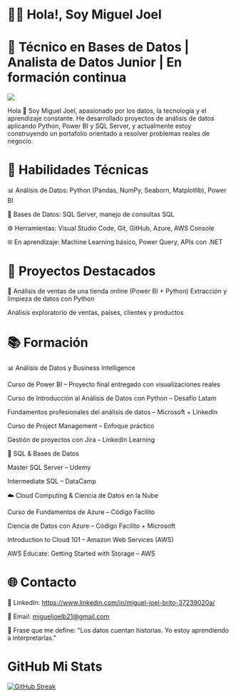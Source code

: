 # 🧑‍💻 Hola!, Soy Miguel Joel 
# 💼 Técnico en Bases de Datos | Analista de Datos Junior | En formación continua

<img src="https://user-images.githubusercontent.com/73097560/115834477-dbab4500-a447-11eb-908a-139a6edaec5c.gif">


Hola 👋 Soy Miguel Joel, apasionado por los datos, la tecnología y el aprendizaje constante. He desarrollado proyectos de análisis de datos aplicando Python, Power BI y SQL Server, y actualmente estoy construyendo un portafolio orientado a resolver problemas reales de negocio.

# 🚀 Habilidades Técnicas

📊 Análisis de Datos: Python (Pandas, NumPy, Seaborn, Matplotlib), Power BI

💾 Bases de Datos: SQL Server, manejo de consultas SQL

⚙️ Herramientas: Visual Studio Code, Git, GitHub, Azure, AWS Console

🌐 En aprendizaje: Machine Learning básico, Power Query, APIs con .NET

# 📂 Proyectos Destacados

🛒 Análisis de ventas de una tienda online (Power BI + Python)
Extracción y limpieza de datos con Python

Análisis exploratorio de ventas, países, clientes y productos



# 📚 Formación



📊 Análisis de Datos y Business Intelligence

Curso de Power BI – Proyecto final entregado con visualizaciones reales

Curso de Introducción al Análisis de Datos con Python – Desafío Latam

Fundamentos profesionales del análisis de datos – Microsoft + LinkedIn

Curso de Project Management – Enfoque práctico

Gestión de proyectos con Jira – LinkedIn Learning

🧠 SQL & Bases de Datos

Master SQL Server – Udemy

Intermediate SQL – DataCamp

☁️ Cloud Computing & Ciencia de Datos en la Nube

Curso de Fundamentos de Azure – Código Facilito

Ciencia de Datos con Azure – Código Facilito + Microsoft

Introduction to Cloud 101 – Amazon Web Services (AWS)

AWS Educate: Getting Started with Storage – AWS


# 🌐 Contacto


💼 LinkedIn: https://www.linkedin.com/in/miguel-joel-brito-37239020a/

📧 Email: migueljoelb21@gmail.com

🧠 Frase que me define:
"Los datos cuentan historias. Yo estoy aprendiendo a interpretarlas."


# GitHub Mi Stats

[![GitHub Streak](https://github-readme-streak-stats.herokuapp.com?user=migueljoelb&theme=merko&locale=es)](https://git.io/streak-stats)
